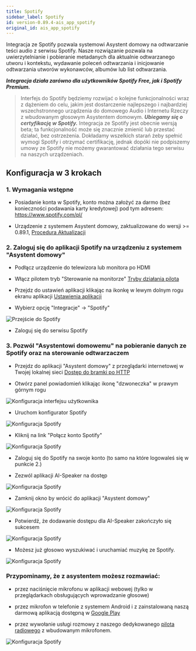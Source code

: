 ```yaml
---
title: Spotify
sidebar_label: Spotify
id: version-0.89.4-ais_app_spotify
original_id: ais_app_spotify
---
```


Integracja ze Spotify pozwala systemowi Asystent domowy na odtwarzanie teści audio z serwisu Spotify. Nasze rozwiązanie pozwala na uwierzytelnianie i pobieranie metadanych dla aktualnie odtwarzanego utworu i kontekstu, wydawanie poleceń odtwarzania i inicjowanie odtwarzania utworów wykonawców, albumów lub list odtwarzania.

***Integracja działa zarówno dla użytkowników Spotify Free, jak i Spotify Premium.***

> Interfejs do Spotify będziemy rozwijać o kolejne funkcjonalności wraz z dążeniem do celu, jakim jest dostarczenie najlepszego i najbardziej wszechstronnego urządzenia do domowego Audio i Internetu Rzeczy z wbudowanym głosowym Asystentem domowym.
***Ubiegamy się o certyfikację w Spotify.*** Integracja ze Spotify jest obecnie wersją beta; ta funkcjonalność może się znacznie zmienić lub przestać działać, bez ostrzeżenia. Dokładamy wszelkich starań żeby spełnić wymogi Spotify i otrzymać certifikację, jednak dopóki nie podpiszemy umowy ze Spotify nie możemy gwarantować działania tego serwisu na naszych urządzeniach.

## Konfiguracja w 3 krokach

### 1. Wymagania wstępne

* Posiadanie konta w Spotify, konto można założyć za darmo (bez konieczności podawania karty kredytowej) pod tym adresem: https://www.spotify.com/pl/

* Urządzenie z systemem Asystent domowy, zaktualizowane do wersji >= 0.89.1, [Procedura Aktualizacji](/AIS-docs/docs/en/ais_bramka_update_index.html)


### 2. Zaloguj się do aplikacji Spotify na urządzeniu z systemem "Asystent domowy"

* Podłącz urządzenie do telewizora lub monitora po HDMI

* Włącz pilotem tryb "Sterowanie na monitorze" [Tryby działania pilota](/AIS-docs/docs/en/ais_remote_modes.html)

* Przejdz do ustawień aplikacji klikając na ikonkę w lewym dolnym rogu ekranu aplikacji [Ustawienia aplikacji](/AIS-docs/docs/en/ais_bramka_settings.html#ustawienia-aplikacji-asystent-domowy)

* Wybierz opcję "Integracje" -> "Spotify"

![Przejście do Spotify](/AIS-docs/img/en/bramka/spotify_settings.png)

* Zaloguj się do serwisu Spotify


### 3. Pozwól "Asystentowi domowemu" na pobieranie danych ze Spotify oraz na sterowanie odtwarzaczem

* Przejdz do aplikacji "Asystent domowy" z przeglądarki internetowej w Twojej lokalnej sieci [Dostęp do bramki po HTTP](/AIS-docs/docs/en/ais_bramka_remote_http)

* Otwórz panel powiadomień klikając ikonę "dzwoneczka" w prawym górnym rogu

![Konfiguracja interfejsu użytkownika](/AIS-docs/img/en/frontend/go_to_notifications.png)


* Uruchom konfigurator Spotify

![Konfiguracja Spotify](/AIS-docs/img/en/frontend/configure_spotify_s1.png)


* Kliknij na link "Połącz konto Spotify"

![Konfiguracja Spotify](/AIS-docs/img/en/frontend/configure_spotify_s2.png)

* Zaloguj się do Spotify na swoje konto (to samo na które logowaleś się w punkcie 2.)


* Zezwól aplikacji AI-Speaker na dostęp

![Konfiguracja Spotify](/AIS-docs/img/en/frontend/configure_spotify_s3.png)

* Zamknij okno by wrócić do aplikacji "Asystent domowy"

![Konfiguracja Spotify](/AIS-docs/img/en/frontend/configure_spotify_s4.png)


* Potwierdź, że dodawanie dostępu dla AI-Speaker zakończyło się sukcesem

![Konfiguracja Spotify](/AIS-docs/img/en/frontend/configure_spotify_s5.png)


* Możesz już głosowo wyszukiwać i uruchamiać muzykę ze Spotify.

![Konfiguracja Spotify](/AIS-docs/img/en/frontend/configure_spotify_s7.png)


### Przypominamy, że z asystentem możesz rozmawiać:
- przez naciśnięcie mikrofonu w aplikacji webowej (tylko w przeglądarkach obsługujących wprowadzanie głosowe)
- przez mikrofon w telefonie z systemem Android i z zainstalowaną naszą darmową aplikacją dostępną w [Google Play](https://play.google.com/store/apps/details?id=pl.sviete.dom)

- przez wywołanie usługi rozmowy z naszego dedykowanego [pilota radiowego](ais_remote_index) z wbudowanym mikrofonem.


![Konfiguracja Spotify](/AIS-docs/img/en/frontend/configure_spotify_s6.png)
